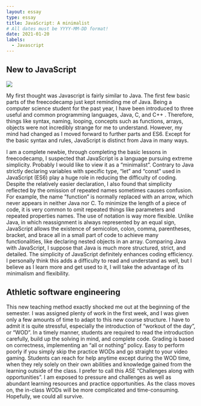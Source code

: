 ```yaml
---
layout: essay
type: essay
title: JavaScript: A minimalist
# All dates must be YYYY-MM-DD format!
date: 2021-01-20
labels:
  - Javascript
---
```


## New to JavaScript

<img class="ui tiny right spaced image" src="java-javascript.jpg">

My first thought was Javascript is fairly similar to Java. The first few basic parts of the freecodecamp just kept reminding me of Java. Being a  computer science student for the past year, I have been introduced to three useful and common programming languages, Java, C, and C++ . Therefore, things like syntax, naming, looping, concepts such as functions, arrays, objects were not incredibly strange for me to understand. However, my mind had changed as I moved forward to further parts and ES6. Except for the basic syntax and rules, JavaScript is distinct from Java in many ways.

I am a complete newbie, through completing the basic lessons in freecodecamp, I suspected that JavaScript is a language pursuing extreme simplicity. Probably I would like to view it as a “minimalist”. Contrary to Java strictly declaring variables with specific type, “let” and “const” used in JavaScript (ES6) play a huge role in reducing the difficulty of coding. Despite the relatively easier declaration, I also found that simplicity reflected by the omission of repeated names sometimes causes confusion. For example, the name ”function” is normally replaced with an arrow, which never appears in neither Java nor C. To minimize the length of a piece of code, it is very common to omit repeated things like parameters and repeated properties names. The use of notation is way more flexible. Unlike Java, in which reassignment is always represented by an equal sign, JavaScript allows the existence of semicolon, colon, comma, parentheses, bracket, and brace all in a small part of code to achieve many functionalities, like declaring nested objects in an array. Comparing Java with JavaScript, I suppose that Java is much more structured, strict, and detailed. The simplicity of JavaScript definitely enhances coding efficiency. I personally think this adds a difficulty to read and understand as well, but I believe as I learn more and get used to it, I will take the advantage of its minimalism and flexibility. 

## Athletic software engineering 

This new teaching method exactly shocked me out at the beginning of the semester. I was assigned plenty of work in the first week, and I was given only a few amounts of time to adapt to this new course structure. I have to admit it is quite stressful, especially the introduction of “workout of the day”, or “WOD”. In a timely manner, students are required to read the introduction carefully, build up the solving in mind, and complete code. Grading is based on correctness, implementing an “all or nothing” policy. Easy to perform poorly if you simply skip the practice WODs and go straight to your video gaming. Students can reach for help anytime except during the WOD time, when they rely solely on their own abilities and knowledge gained from the learning outside of the class. I prefer to call this ASE “Challenges along with opportunities”. I am exposed to pressure and challenges as well as abundant learning resources and practice opportunities.  As the class moves on, the in-class WODs will be more complicated and time-consuming. Hopefully, we could all survive. 

